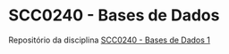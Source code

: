 # SCC0240 - Bases de Dados

Repositório da disciplina [SCC0240 - Bases de Dados 1](https://uspdigital.usp.br/jupiterweb/obterDisciplina?sgldis=SCC0240&codcur=55041&codhab=0)

